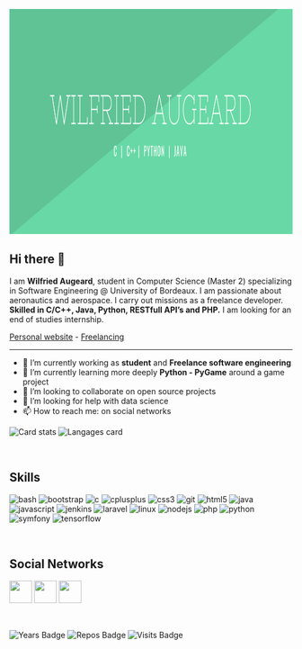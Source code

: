 <p align = "center">
  
[<img src="https://github.com/wilfriedaugeard/wilfriedaugeard/blob/master/assets/banner.png" height="400"/>](https://github.com/wilfriedaugeard/) 

</p>

## Hi there 👋

I am **Wilfried Augeard**, student in Computer Science (Master 2) specializing in Software Engineering @ University of Bordeaux. I am passionate about aeronautics and aerospace.
I carry out missions as a freelance developer. **Skilled in  C/C++, Java, Python, RESTfull API’s and  PHP.** I am looking for an end of studies internship.


[Personal website](www.waugeard.com) - [Freelancing](https://www.malt.fr/profile/wilfriedaugeard1)

------


- 🔭 I’m currently working as **student** and **Freelance software engineering**
- 🌱 I’m currently learning more deeply **Python - PyGame** around a game project 
- 👯 I’m looking to collaborate on open source projects
- 🤔 I’m looking for help with data science
- 📫 How to reach me: on social networks


<p align="center-left">
  <img alt="Card stats" src="https://github-readme-stats.vercel.app/api?username=wilfriedaugeard&show_icons=true&theme=vue&count_private=true&hide=issues,contribs&cache_seconds=4000"/>
  <img alt="Langages card" src="https://github-readme-stats.vercel.app/api/top-langs/?username=wilfriedaugeard&layout=compact&title_color=5FC396&text_color=5FC396&hide=Tex"/>
</p>

</br>

## Skills
<p align="left">
    <img src="https://www.vectorlogo.zone/logos/gnu_bash/gnu_bash-icon.svg" alt="bash" width="40" height="40" />
    <img src="https://devicons.github.io/devicon/devicon.git/icons/bootstrap/bootstrap-plain.svg" alt="bootstrap" width="40" height="40" />
    <img src="https://devicons.github.io/devicon/devicon.git/icons/c/c-original.svg" alt="c" width="40" height="40" />
    <img src="https://devicons.github.io/devicon/devicon.git/icons/cplusplus/cplusplus-original.svg" alt="cplusplus" width="40" height="40" />
    <img src="https://devicons.github.io/devicon/devicon.git/icons/css3/css3-original-wordmark.svg" alt="css3" width="40" height="40" />
    <img src="https://www.vectorlogo.zone/logos/git-scm/git-scm-icon.svg" alt="git" width="40" height="40" />
    <img src="https://devicons.github.io/devicon/devicon.git/icons/html5/html5-original-wordmark.svg" alt="html5" width="40" height="40" />
    <img src="https://devicons.github.io/devicon/devicon.git/icons/java/java-original-wordmark.svg" alt="java" width="40" height="40" />
    <img src="https://devicons.github.io/devicon/devicon.git/icons/javascript/javascript-original.svg" alt="javascript" width="40" height="40" />
    <img src="https://www.vectorlogo.zone/logos/jenkins/jenkins-icon.svg" alt="jenkins" width="40" height="40" />
    <img src="https://devicons.github.io/devicon/devicon.git/icons/laravel/laravel-plain-wordmark.svg" alt="laravel" width="40" height="40" />
    <img src="https://devicons.github.io/devicon/devicon.git/icons/linux/linux-original.svg" alt="linux" width="40" height="40" />
    <img src="https://devicons.github.io/devicon/devicon.git/icons/nodejs/nodejs-original-wordmark.svg" alt="nodejs" width="40" height="40" />
    <img src="https://devicons.github.io/devicon/devicon.git/icons/php/php-original.svg" alt="php" width="40" height="40" />
    <img src="https://devicons.github.io/devicon/devicon.git/icons/python/python-original.svg" alt="python" width="40" height="40" /> <img src="https://symfony.com/logos/symfony_black_03.svg" alt="symfony" width="40" height="40" />
    <img src="https://www.vectorlogo.zone/logos/tensorflow/tensorflow-icon.svg" alt="tensorflow" width="40" height="40" />
</p>

</br>

## Social Networks
<p align = "center">
  
[<img src="https://image.flaticon.com/icons/svg/733/733609.svg" width="40" height="40"/>](https://github.com/wilfriedaugeard/) 
[<img src="https://image.flaticon.com/icons/svg/408/408703.svg"  width="40" height="40"/>](https://www.linkedin.com/in/wilfried-augeard-080a52149/)
[<img src ="https://image.flaticon.com/icons/svg/356/356043.svg" width="40" height="40"/>](mailto:augeardw@gmail.com)

</p>
</br>
<p align="center-left">
  <img alt="Years Badge" src="https://badges.pufler.dev/years/wilfriedaugeard"/>
  <img alt="Repos Badge" src="https://badges.pufler.dev/repos/wilfriedaugeard"/>
  <img alt="Visits Badge" src="https://badges.pufler.dev/visits/wilfriedaugeard/wilfriedaugeard"/>
</p>

